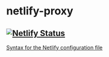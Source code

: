 # netlify-proxy
[![Netlify Status](https://api.netlify.com/api/v1/badges/1110d17e-5737-4280-8383-c5d4f9511610/deploy-status)](https://app.netlify.com/sites/fast-proxy/deploys)
---
[Syntax for the Netlify configuration file](https://docs.netlify.com/routing/redirects/#syntax-for-the-netlify-configuration-file)
